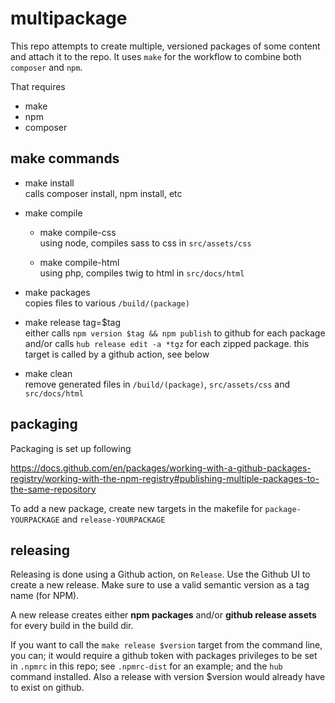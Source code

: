 # multipackage

This repo attempts to create multiple, versioned packages of some content and attach it to the repo.
It uses `make` for the workflow to combine both `composer` and `npm`.

That requires 
- make
- npm
- composer

## make commands

- make install\
  calls composer install, npm install, etc

- make compile 
  - make compile-css\
    using node, compiles sass to css in `src/assets/css`

  - make compile-html\
    using php, compiles twig to html in `src/docs/html`

- make packages \
  copies files to various `/build/(package)`

- make release tag=$tag\
  either calls `npm version $tag && npm publish` to github for each package 
  and/or calls `hub release edit -a *tgz` for each zipped package.
  this target is called by a github action, see below

- make clean \
  remove generated files in `/build/(package)`, `src/assets/css` and `src/docs/html`

## packaging

Packaging is set up following

https://docs.github.com/en/packages/working-with-a-github-packages-registry/working-with-the-npm-registry#publishing-multiple-packages-to-the-same-repository

To add a new package, create new targets in the makefile
for `package-YOURPACKAGE` and `release-YOURPACKAGE`

## releasing

Releasing is done using a Github action, on `Release`.
Use the  Github UI to create a new release. Make sure
to use a valid semantic version as a tag name (for NPM).

A new release creates either **npm packages** and/or **github release assets**
for every build in the build dir.

If you want to call the `make release $version` target from the command 
line, you can; it would require a  github token with packages 
privileges to be set in  `.npmrc` in this repo; see `.npmrc-dist` 
for an example; and the `hub` command installed. Also a release with
version $version would already have to exist on github.
